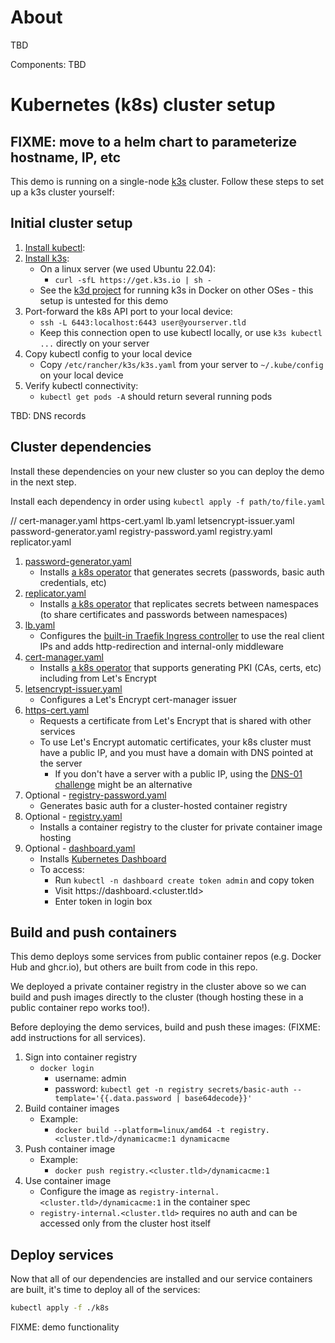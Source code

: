 # About

TBD

Components:
TBD


# Kubernetes (k8s) cluster setup

## FIXME: move to a helm chart to parameterize hostname, IP, etc

This demo is running on a single-node [k3s](https://k3s.io/) cluster. Follow these steps to set up a k3s cluster yourself:

## Initial cluster setup

1. [Install kubectl](https://kubernetes.io/docs/tasks/tools/#kubectl):
1. [Install k3s](https://docs.k3s.io/installation):
    - On a linux server (we used Ubuntu 22.04):
        - `curl -sfL https://get.k3s.io | sh -`
    - See the [k3d project](https://k3d.io/stable/) for running k3s in Docker on other OSes - this setup is untested for this demo
1.  Port-forward the k8s API port to your local device:
    - `ssh -L 6443:localhost:6443 user@yourserver.tld`
    - Keep this connection open to use kubectl locally, or use `k3s kubectl ...` directly on your server
1. Copy kubectl config to your local device
    - Copy `/etc/rancher/k3s/k3s.yaml` from your server to `~/.kube/config` on your local device
1. Verify kubectl connectivity:
    - `kubectl get pods -A` should return several running pods

TBD: DNS records

## Cluster dependencies

Install these dependencies on your new cluster so you can deploy the demo in the next step.

Install each dependency in order using `kubectl apply -f path/to/file.yaml`

// cert-manager.yaml       https-cert.yaml         lb.yaml                 letsencrypt-issuer.yaml password-generator.yaml registry-password.yaml  registry.yaml           replicator.yaml
1. [password-generator.yaml](./k8s/cluster/password-generator.yaml)
    - Installs [a k8s operator](https://github.com/mittwald/kubernetes-secret-generator) that generates secrets (passwords, basic auth credentials, etc)
1. [replicator.yaml](./k8s/cluster/replicatoryaml)
    - Installs [a k8s operator](https://github.com/mittwald/kubernetes-replicator) that replicates secrets between namespaces (to share certificates and passwords between namespaces)
1. [lb.yaml](./k8s/cluster/lb.yaml)
    - Configures the [built-in Traefik Ingress controller](https://docs.k3s.io/networking/networking-services#traefik-ingress-controller) to use the real client IPs and adds http-redirection and internal-only middleware
1. [cert-manager.yaml](./k8s/cluster/cert-manager.yaml)
    - Installs [a k8s operator](https://cert-manager.io/) that supports generating PKI (CAs, certs, etc) including from Let's Encrypt
1. [letsencrypt-issuer.yaml](./k8s/cluster/letsencrypt-issuer.yaml)
    - Configures a Let's Encrypt cert-manager issuer
1. [https-cert.yaml](./k8s/cluster/https-cert.yaml)
    - Requests a certificate from Let's Encrypt that is shared with other services
    - To use Let's Encrypt automatic certificates, your k8s cluster must have a public IP, and you must have a domain with DNS pointed at the server
        - If you don't have a server with a public IP, using the [DNS-01 challenge](https://cert-manager.io/docs/configuration/acme/dns01/) might be an alternative
1. Optional - [registry-password.yaml](./k8s/cluster/registry-password.yaml)
    - Generates basic auth for a cluster-hosted container registry
1. Optional - [registry.yaml](./k8s/cluster/replicatoryaml)
    - Installs a container registry to the cluster for private container image hosting
1. Optional - [dashboard.yaml](./k8s/cluster/dashboard.yaml)
    - Installs [Kubernetes Dashboard](https://github.com/kubernetes/dashboard)
    - To access:
        - Run `kubectl -n dashboard create token admin` and copy token
        - Visit https://dashboard.<cluster.tld>
        - Enter token in login box

## Build and push containers

This demo deploys some services from public container repos (e.g. Docker Hub and ghcr.io), but others are built from code in this repo.

We deployed a private container registry in the cluster above so we can build and push images directly to the cluster (though hosting these in a public container repo works too!).

Before deploying the demo services, build and push these images: (FIXME: add instructions for all services).

1. Sign into container registry
    - `docker login`
        - username: admin
        - password: `kubectl get -n registry secrets/basic-auth --template='{{.data.password | base64decode}}'`
1. Build container images
    - Example:
        - `docker build --platform=linux/amd64 -t registry.<cluster.tld>/dynamicacme:1 dynamicacme`
1. Push container image
    - Example:
        - `docker push registry.<cluster.tld>/dynamicacme:1`
1. Use container image
    - Configure the image as `registry-internal.<cluster.tld>/dynamicacme:1` in the container spec
    - `registry-internal.<cluster.tld>` requires no auth and can be accessed only from the cluster host itself

## Deploy services

Now that all of our dependencies are installed and our service containers are built, it's time to deploy all of the services:

```bash
kubectl apply -f ./k8s
```

FIXME: demo functionality
